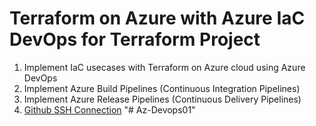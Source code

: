 # Terraform on Azure with Azure IaC DevOps for Terraform Project

1. Implement IaC usecases with Terraform on Azure cloud using Azure DevOps
2. Implement Azure Build Pipelines (Continuous Integration Pipelines)
3. Implement Azure Release Pipelines (Continuous Delivery Pipelines)
4. [Github SSH Connection](https://docs.github.com/en/github/authenticating-to-github/connecting-to-github-with-ssh/about-ssh)
"# Az-Devops01" 
